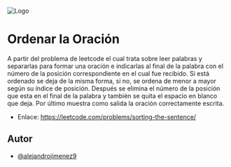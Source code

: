 
![Logo](https://upload.wikimedia.org/wikipedia/commons/0/0a/LeetCode_Logo_black_with_text.svg)
# Ordenar la Oración
A partir del problema de leetcode el cual trata sobre leer palabras y separarlas para formar una oración e indicarlas al final de la palabra con el número de la posición correspondiente en el cual fue recibido. Si está ordenado se deja de la misma forma, si no, se ordena de menor a mayor según su índice de posición. Después se elimina el número de la posición que esta en el final de la palabra y también se quita el espacio en blanco que deja. Por último muestra como salida la oración correctamente escrita.

- Enlace: https://leetcode.com/problems/sorting-the-sentence/

## Autor

- [@alejandrojimenez9](https://www.github.com/alejandrojimenez9)


